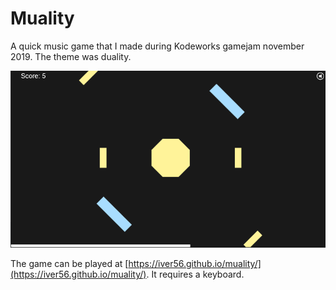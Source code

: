 # Muality

A quick music game that I made during Kodeworks gamejam november 2019. The theme was duality.

![Muality gameplay](muality.gif)

The game can be played at [https://iver56.github.io/muality/](https://iver56.github.io/muality/). It requires a keyboard.
